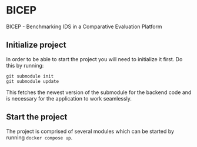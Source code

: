 # BICEP
BICEP - Benchmarking IDS in a Comparative Evaluation Platform 


## Initialize project

In order to be able to start the project you will need to initialize it first. Do this by running:

```
git submodule init
git submodule update
```
This fetches the newest version of the submodule for the backend code and is necessary for the application to work seamlessly.

## Start the project

The project is comprised of several modules which can be started by running ```docker compose up```.

<!-- 
# start
# suricata-update
# suricata -c /usr/local/etc/suricata/suricata.yaml -l /usr/local/var/log/suricata  -i eth0  
# insead of interface: -r pathtofile
# -s /usr/local/var/lib/suricata/rules/suricata.rules for additional ruels
# logfiles: /usr/local/var/log/suricata/special.json -->